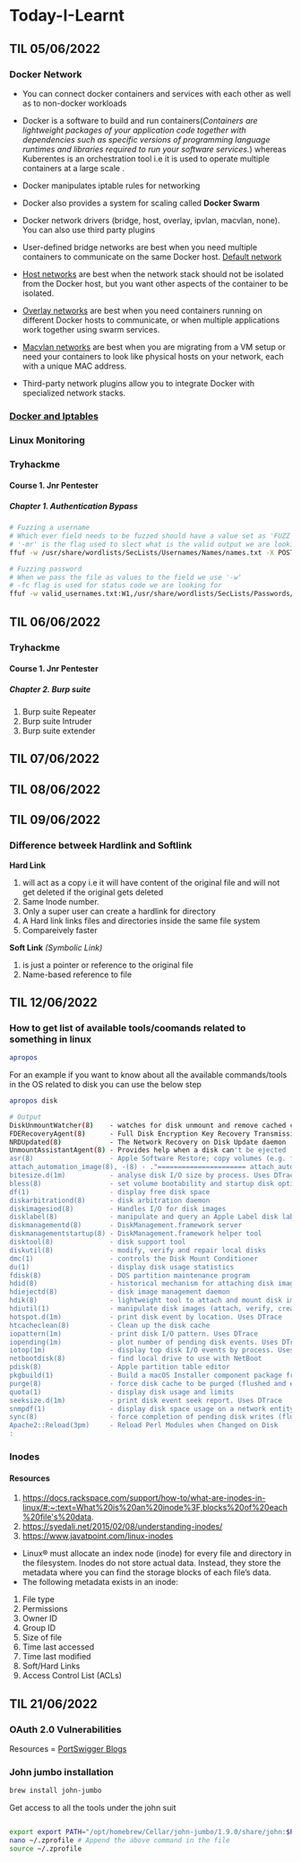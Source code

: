 # Today-I-Learnt

## TIL 05/06/2022

### Docker Network

* You can connect docker containers and services with each other as well as to non-docker workloads

* Docker is a software to build and run containers(_Containers are lightweight packages of your application code together with dependencies such as specific versions of programming language runtimes and libraries required to run your software services._) whereas Kuberentes is an orchestration tool i.e it is used to operate multiple containers at a large scale .

* Docker manipulates iptable rules for networking

* Docker also provides a system for scaling called __Docker Swarm__

* Docker network drivers (bridge, host, overlay, ipvlan, macvlan, none). You can also use third party plugins

* User-defined bridge networks are best when you need multiple containers to communicate on the same Docker host. [Default network](https://docs.docker.com/network/network-tutorial-standalone/)

* [Host networks](https://docs.docker.com/network/network-tutorial-host/) are best when the network stack should not be isolated from the Docker host, but you want other aspects of the container to be isolated.

* [Overlay networks](https://docs.docker.com/network/network-tutorial-overlay/) are best when you need containers running on different Docker hosts to communicate, or when multiple applications work together using swarm services.

* [Macvlan networks](https://docs.docker.com/network/network-tutorial-macvlan/) are best when you are migrating from a VM setup or need your containers to look like physical hosts on your network, each with a unique MAC address.

* Third-party network plugins allow you to integrate Docker with specialized network stacks.

### [Docker and Iptables](https://docs.docker.com/network/iptables/)


### Linux Monitoring


### Tryhackme
#### Course 1. Jnr Pentester 
##### Chapter 1. Authentication Bypass
```bash
# Fuzzing a username
# Which ever field needs to be fuzzed should have a value set as 'FUZZ' 
# '-mr' is the flag used to slect what is the valid output we are looking for in the page
ffuf -w /usr/share/wordlists/SecLists/Usernames/Names/names.txt -X POST -d "username=FUZZ&email=x&password=x&cpassword=x" -H "Content-Type: application/x-www-form-urlencoded" -u http://MACHINE_IP/customers/signup -mr "username already exists" 

# Fuzzing password
# When we pass the file as values to the field we use '-w'
# -fc flag is used for status code we are looking for
ffuf -w valid_usernames.txt:W1,/usr/share/wordlists/SecLists/Passwords/Common-Credentials/10-million-password-list-top-100.txt:W2 -X POST -d "username=W1&password=W2" -H "Content-Type: application/x-www-form-urlencoded" -u http://10.10.228.119/customers/login -fc 200

```

## TIL 06/06/2022
### Tryhackme
#### Course 1. Jnr Pentester 
##### Chapter 2. Burp suite 
1. Burp suite Repeater
2. Burp suite Intruder
3. Burp suite extender

## TIL 07/06/2022



## TIL 08/06/2022


## TIL 09/06/2022
### Difference betweek Hardlink and Softlink

__Hard Link__ 
1. will act as a copy i.e it will have content of the original file and will not get deleted if the original gets deleted
2. Same Inode number. 
3. Only a super user can create a hardlink for directory
4. A Hard link links files and directories inside the same file system
5. Compareively faster

__Soft Link__ _(Symbolic Link)_ 
1. is just a pointer or reference to the original file 
2. Name-based reference to file


## TIL 12/06/2022
### How to get list of available tools/coomands related to something in linux
```bash
apropos
```
For an example if you want to know about all the available commands/tools in the OS related to disk you can use the below step
```bash
apropos disk

# Output 
DiskUnmountWatcher(8)    - watches for disk unmount and remove cached credentials
FDERecoveryAgent(8)      - Full Disk Encryption Key Recovery Transmission Agent
NRDUpdated(8)            - The Network Recovery on Disk Update daemon
UnmountAssistantAgent(8) - Provides help when a disk can't be ejected
asr(8)                   - Apple Software Restore; copy volumes (e.g. from disk images)
attach_automation_image(8), -(8) - ."====================== attach_automation_image attach and initialize disk images for automation_trampoline(8) ." ."
bitesize.d(1m)           - analyse disk I/O size by process. Uses DTrace
bless(8)                 - set volume bootability and startup disk options
df(1)                    - display free disk space
diskarbitrationd(8)      - disk arbitration daemon
diskimagesiod(8)         - Handles I/O for disk images
disklabel(8)             - manipulate and query an Apple Label disk label
diskmanagementd(8)       - DiskManagement.framework server
diskmanagementstartup(8) - DiskManagement.framework helper tool
disktool(8)              - disk support tool
diskutil(8)              - modify, verify and repair local disks
dmc(1)                   - controls the Disk Mount Conditioner
du(1)                    - display disk usage statistics
fdisk(8)                 - DOS partition maintenance program
hdid(8)                  - historical mechanism for attaching disk images
hdiejectd(8)             - disk image management daemon
hdik(8)                  - lightweight tool to attach and mount disk images in-kernel
hdiutil(1)               - manipulate disk images (attach, verify, create, etc)
hotspot.d(1m)            - print disk event by location. Uses DTrace
htcacheclean(8)          - Clean up the disk cache
iopattern(1m)            - print disk I/O pattern. Uses DTrace
iopending(1m)            - plot number of pending disk events. Uses DTrace
iotop(1m)                - display top disk I/O events by process. Uses DTrace
netbootdisk(8)           - find local drive to use with NetBoot
pdisk(8)                 - Apple partition table editor
pkgbuild(1)              - Build a macOS Installer component package from on-disk files
purge(8)                 - force disk cache to be purged (flushed and emptied)
quota(1)                 - display disk usage and limits
seeksize.d(1m)           - print disk event seek report. Uses DTrace
snmpdf(1)                - display disk space usage on a network entity via SNMP
sync(8)                  - force completion of pending disk writes (flush cache)
Apache2::Reload(3pm)     - Reload Perl Modules when Changed on Disk
:
```
### Inodes 
#### Resources
1. https://docs.rackspace.com/support/how-to/what-are-inodes-in-linux/#:~:text=What%20is%20an%20inode%3F,blocks%20of%20each%20file's%20data.
2. https://syedali.net/2015/02/08/understanding-inodes/
3. https://www.javatpoint.com/linux-inodes

* Linux® must allocate an index node (inode) for every file and directory in the filesystem. Inodes do not store actual data. Instead, they store the metadata where you can find the storage blocks of each file’s data.
* The following metadata exists in an inode:
1. File type
2. Permissions
3. Owner ID
4. Group ID
5. Size of file
6. Time last accessed
7. Time last modified
8. Soft/Hard Links
9. Access Control List (ACLs)

## TIL 21/06/2022
### OAuth 2.0 Vulnerabilities
Resources = [PortSwigger Blogs](https://portswigger.net/web-security/oauth#unverified-user-registration)


### John jumbo installation
```bash
brew install john-jumbo
```
Get access to all the tools under the john suit
```bash

export export PATH="/opt/homebrew/Cellar/john-jumbo/1.9.0/share/john:$PATH"
nano ~/.zprofile # Append the above command in the file
source ~/.zprofile
```



